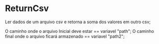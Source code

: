 # ReturnCsv
Ler dados de um arquivo csv e retorna a soma dos valores em outro csv;

O caminho onde o arquivo Inicial deve estar == variavel "path";
O caminho final onde o arquivo ficará armazenado == variavel "path2";
